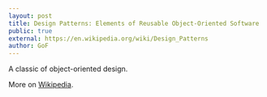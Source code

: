 ```yaml
---
layout: post
title: Design Patterns: Elements of Reusable Object-Oriented Software
public: true
external: https://en.wikipedia.org/wiki/Design_Patterns
author: GoF
---
```


A classic of object-oriented design.

More on <a href="https://en.wikipedia.org/wiki/Design_Patterns">Wikipedia</a>.
